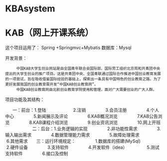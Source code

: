 # KBAsystem
KAB（网上开课系统）
=================================== 
这个项目运用了：
Spring +Springmvc+Mybatis
数据库：Mysql


开发背景：
         
         中国KAB大学生创业网站是由全国青年联合会国际部、国际劳工组织北京局和共青团中央提出的大学生创业的推广项目。这是共青团中央、全国青联通过国际合作推进中国创业教育发展的一项尝试，旨在吸收借鉴国际经验的基础上，探索出一条具有中国特色的创业教育之路。为了更好发展我国的创业教育需开发“中国KAB创业教育网”。
         中国KAB创业教育网由北航创业教育学院使用和管理，面对广大需要创业的广大人群。
         
         
 项目功能及其结构：
 
       一：前台：1.登陆       
                2.注销
                3.会员注册
                4.个人中心 
                5.新闻展示及评论
                6.KAB概况浏览
                7.KAB公告浏览
                8.KAB课程介绍浏览
                9.创业资讯浏览
                10.网上开班
                
       二：后台：1.业务逻辑的实现
                2.非功能性需求
                3.输入输出需求
                4.数据管理能力需求
                5.故障处理需求
                6.其他需求
       三：运行环境规定： 
                1.数据库的搭建(MySql)
                2.硬件设备
                3.支持软件
                4.开发软件（idea）
                5.测试支持软件
                6.接口及控制
